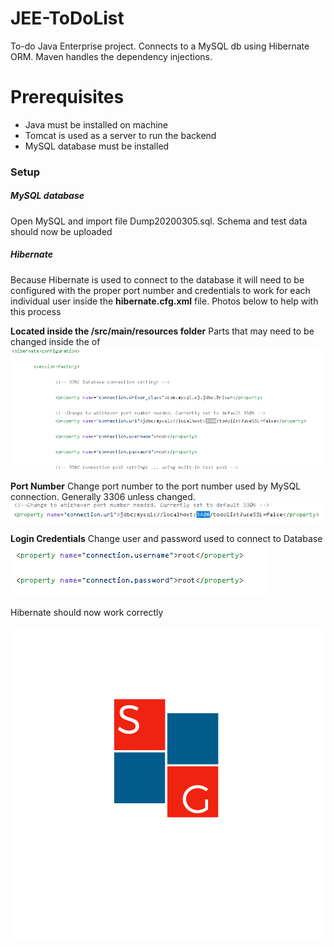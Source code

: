 # JEE-ToDoList
To-do Java Enterprise project. Connects to a MySQL db using Hibernate ORM. Maven handles the dependency injections.

# Prerequisites
* Java must be installed on machine
* Tomcat is used as a server to run the backend
* MySQL database must be installed

### Setup
##### *MySQL database*
Open MySQL and import file Dump20200305.sql. Schema and test data should now be uploaded 

##### *Hibernate*
Because Hibernate is used to connect to the database it will need to be configured with the proper port number
and credentials to work for each individual user inside the **hibernate.cfg.xml** file. Photos below to help with this process

**Located inside the /src/main/resources folder**
Parts that may need to be changed inside the <session-factory> of <hibernate-configuration>
![hibernate cfg xml](Images/HibernateMain.PNG)
    
**Port Number**
Change port number to the port number used by MySQL connection. Generally 3306 unless changed.
![hibernate port number](Images/HibernatePort.PNG)

**Login Credentials**
Change user and password used to connect to Database
![hibernte credentials](Images/HibernateCredentials.PNG)

Hibernate should now work correctly

![SG Logo](Images/Logo.png)

